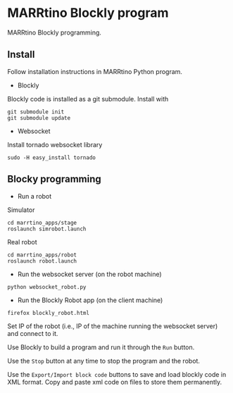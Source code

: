 # MARRtino Blockly program #

MARRtino Blockly programming.

## Install ##

Follow installation instructions in MARRtino Python program.

* Blockly

Blockly code is installed as a git submodule. Install with

```
git submodule init
git submodule update

```

* Websocket 

Install tornado websocket library

```
sudo -H easy_install tornado
```


## Blocky programming ##


* Run a robot

Simulator

```
cd marrtino_apps/stage
roslaunch simrobot.launch 
```

Real robot

```
cd marrtino_apps/robot
roslaunch robot.launch 
```



* Run the websocket server (on the robot machine)

```
python websocket_robot.py
```

* Run the Blockly Robot app (on the client machine)

```
firefox blockly_robot.html
```

Set IP of the robot (i.e., IP of the machine running the websocket server) and connect to it.

Use Blockly to build a program and run it through the ```Run``` button.

Use the ```Stop``` button at any time to stop the program and the robot.

Use the ```Export/Import block code``` buttons to save and load blockly code in XML format. Copy and paste xml code on files to store them permanently.




